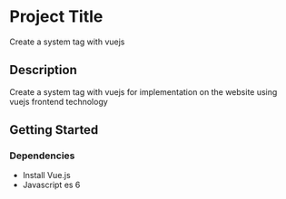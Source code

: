 # Project Title

Create a system tag with vuejs

## Description


Create a system tag with vuejs for implementation on the website using vuejs frontend technology

## Getting Started

### Dependencies

* Install Vue.js
* Javascript es 6


